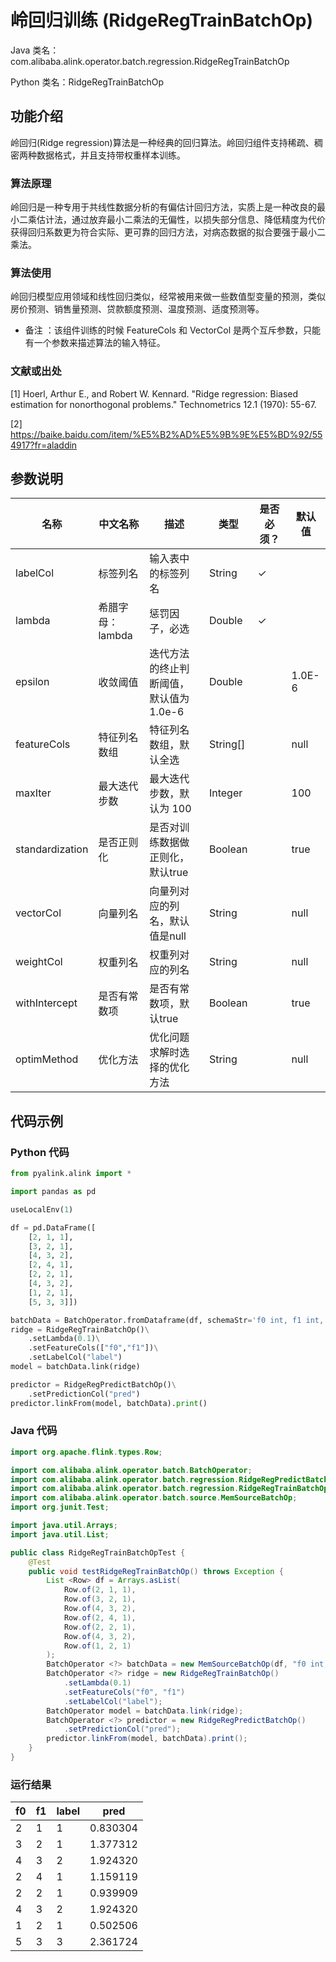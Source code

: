 # 岭回归训练 (RidgeRegTrainBatchOp)
Java 类名：com.alibaba.alink.operator.batch.regression.RidgeRegTrainBatchOp

Python 类名：RidgeRegTrainBatchOp


## 功能介绍
岭回归(Ridge regression)算法是一种经典的回归算法。岭回归组件支持稀疏、稠密两种数据格式，并且支持带权重样本训练。

### 算法原理
岭回归是一种专用于共线性数据分析的有偏估计回归方法，实质上是一种改良的最小二乘估计法，通过放弃最小二乘法的无偏性，以损失部分信息、降低精度为代价获得回归系数更为符合实际、更可靠的回归方法，对病态数据的拟合要强于最小二乘法。
### 算法使用
岭回归模型应用领域和线性回归类似，经常被用来做一些数值型变量的预测，类似房价预测、销售量预测、贷款额度预测、温度预测、适度预测等。

- 备注 ：该组件训练的时候 FeatureCols 和 VectorCol 是两个互斥参数，只能有一个参数来描述算法的输入特征。

### 文献或出处
[1] Hoerl, Arthur E., and Robert W. Kennard. "Ridge regression: Biased estimation for nonorthogonal problems." Technometrics 12.1 (1970): 55-67.

[2] https://baike.baidu.com/item/%E5%B2%AD%E5%9B%9E%E5%BD%92/554917?fr=aladdin

## 参数说明

| 名称 | 中文名称 | 描述 | 类型 | 是否必须？ | 默认值 |
| --- | --- | --- | --- | --- | --- |
| labelCol | 标签列名 | 输入表中的标签列名 | String | ✓ |  |
| lambda | 希腊字母：lambda | 惩罚因子，必选 | Double | ✓ |  |
| epsilon | 收敛阈值 | 迭代方法的终止判断阈值，默认值为 1.0e-6 | Double |  | 1.0E-6 |
| featureCols | 特征列名数组 | 特征列名数组，默认全选 | String[] |  | null |
| maxIter | 最大迭代步数 | 最大迭代步数，默认为 100 | Integer |  | 100 |
| standardization | 是否正则化 | 是否对训练数据做正则化，默认true | Boolean |  | true |
| vectorCol | 向量列名 | 向量列对应的列名，默认值是null | String |  | null |
| weightCol | 权重列名 | 权重列对应的列名 | String |  | null |
| withIntercept | 是否有常数项 | 是否有常数项，默认true | Boolean |  | true |
| optimMethod | 优化方法 | 优化问题求解时选择的优化方法 | String |  | null |



## 代码示例
### Python 代码
```python
from pyalink.alink import *

import pandas as pd

useLocalEnv(1)

df = pd.DataFrame([
    [2, 1, 1],
    [3, 2, 1],
    [4, 3, 2],
    [2, 4, 1],
    [2, 2, 1],
    [4, 3, 2],
    [1, 2, 1],
    [5, 3, 3]])

batchData = BatchOperator.fromDataframe(df, schemaStr='f0 int, f1 int, label int')
ridge = RidgeRegTrainBatchOp()\
    .setLambda(0.1)\
    .setFeatureCols(["f0","f1"])\
    .setLabelCol("label")
model = batchData.link(ridge)

predictor = RidgeRegPredictBatchOp()\
    .setPredictionCol("pred")
predictor.linkFrom(model, batchData).print()
```
### Java 代码
```java
import org.apache.flink.types.Row;

import com.alibaba.alink.operator.batch.BatchOperator;
import com.alibaba.alink.operator.batch.regression.RidgeRegPredictBatchOp;
import com.alibaba.alink.operator.batch.regression.RidgeRegTrainBatchOp;
import com.alibaba.alink.operator.batch.source.MemSourceBatchOp;
import org.junit.Test;

import java.util.Arrays;
import java.util.List;

public class RidgeRegTrainBatchOpTest {
	@Test
	public void testRidgeRegTrainBatchOp() throws Exception {
		List <Row> df = Arrays.asList(
			Row.of(2, 1, 1),
			Row.of(3, 2, 1),
			Row.of(4, 3, 2),
			Row.of(2, 4, 1),
			Row.of(2, 2, 1),
			Row.of(4, 3, 2),
			Row.of(1, 2, 1)
		);
		BatchOperator <?> batchData = new MemSourceBatchOp(df, "f0 int, f1 int, label int");
		BatchOperator <?> ridge = new RidgeRegTrainBatchOp()
			.setLambda(0.1)
			.setFeatureCols("f0", "f1")
			.setLabelCol("label");
		BatchOperator model = batchData.link(ridge);
		BatchOperator <?> predictor = new RidgeRegPredictBatchOp()
			.setPredictionCol("pred");
		predictor.linkFrom(model, batchData).print();
	}
}
```
### 运行结果
f0 | f1 | label | pred
---|----|-------|-----
 2 |  1     | 1 | 0.830304
   3 |  2    |  1 | 1.377312
   4 |  3    |  2 | 1.924320
   2 |  4    |  1 | 1.159119
   2 |  2    |  1 | 0.939909
   4 |  3    |  2 | 1.924320
   1 |  2    |  1 | 0.502506
   5 |  3    |  3 | 2.361724


